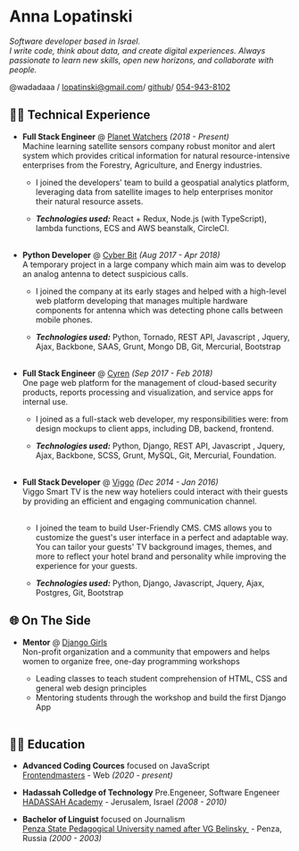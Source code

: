 # Anna Lopatinski

_Software developer based in Israel. <br>
I write code, think about data, and create digital experiences.
Always passionate to learn new skills, open new horizons, and collaborate with people._ <br>

@wadadaaa / [lopatinski@gmail.com](mailto:lopatinski@gmail.com)/
[github](https://github.com/wadadaaa)/
[054-943-8102](callto:0549438102)

## 👩‍💻 Technical Experience

- **Full Stack Engineer** @ [Planet Watchers](https://www.planetwatchers.com/) _(2018 - Present)_ <br>
  Machine learning satellite sensors company robust monitor and alert system which provides critical information for natural resource-intensive enterprises from the Forestry, Agriculture, and Energy industries.

  - I joined the developers' team to build a geospatial analytics platform, leveraging data from satellite images to help enterprises monitor their natural resource assets.

  - **_Technologies used:_** React + Redux, Node.js (with TypeScript), lambda functions, ECS and AWS beanstalk, CircleCI.
    <br><br>

- **Python Developer** @ [Cyber Bit](https://www.cyberbit.com/) _(Aug 2017 - Apr 2018)_ <br>
  A temporary project in a large company which main aim was to develop an analog antenna to detect suspicious calls.

  - I joined the company at its early stages and helped with a high-level web platform developing that manages multiple hardware components for antenna which was detecting phone calls between mobile phones.

  - **_Technologies used:_** Python, Tornado, REST API, Javascript , Jquery, Ajax, Backbone, SAAS, Grunt, Mongo DB, Git, Mercurial, Bootstrap
    <br><br>

- **Full Stack Engineer** @ [Cyren](https://www.cyren.com/) _(Sep 2017 - Feb 2018)_ <br>
  One page web platform for the management of cloud-based security products, reports processing and visualization, and service apps for internal use.

  - I joined as a full-stack web developer, my responsibilities were: from design mockups to client apps, including DB, backend, frontend.

  - **_Technologies used:_** Python, Django, REST API, Javascript , Jquery, Ajax, Backbone, SCSS, Grunt, MySQL, Git, Mercurial, Foundation.
    <br><br>

- **Full Stack Developer** @ [Viggo](https://www.viggosmarthotel.com/) _(Dec 2014 - Jan 2016)_ <br>
  Viggo Smart TV is the new way hoteliers could interact with their guests by providing an efficient and engaging communication channel. <br><br>

  - I joined the team to build User-Friendly CMS.
    CMS allows you to customize the guest's user interface in a perfect and adaptable way.
    You can tailor your guests' TV background images, themes, and more to reflect your hotel brand and personality while improving the experience for your guests.

  - **_Technologies used:_** Python, Django, Javascript, Jquery, Ajax, Postgres, Git, Bootstrap

## 🌐 On The Side

- **Mentor** @ [Django Girls](https://djangogirls.org/) <br>
  Non-profit organization and a community that empowers and helps women to organize free, one-day programming workshops

  - Leading classes to teach student comprehension of HTML, CSS and general web design principles
  - Mentoring students through the workshop and build the first Django App
    <br><br>

## 👩‍🎓 Education

- **Advanced Coding Cources** focused on JavaScript <br>
  [Frontendmasters](https://frontendmasters.com/) - Web
  _(2020 - present)_ <br>

- **Hadassah Colledge of Technology** Pre.Engeneer, Software Engeneer<br>
  [HADASSAH Academy](https://www.hac.ac.il/) - Jerusalem, Israel _(2008 - 2010)_ <br>

- **Bachelor of Linguist** focused on Journalism<br>
  [Penza State Pedagogical University named after VG Belinsky ](https://ppi.pnzgu.ru/) - Penza, Russia _(2000 - 2003)_
